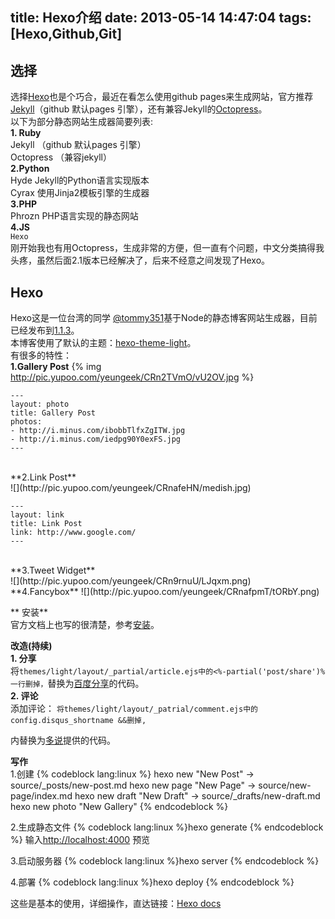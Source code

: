 title: Hexo介绍
date: 2013-05-14 14:47:04
tags: [Hexo,Github,Git]
---
## 选择 ##
  选择[Hexo](https://github.com/tommy351/hexo "Hexo")也是个巧合，最近在看怎么使用github pages来生成网站，官方推荐[Jekyll](http://jekyllrb.com/)（github 默认pages 引擎），还有兼容Jekyll的[Octopress](http://octopress.org/)。<br>
以下为部分静态网站生成器简要列表:<br>
**1. Ruby**<br>
Jekyll （github 默认pages 引擎）<br>
Octopress （兼容jekyll）<br>
**2.Python**<br>
Hyde Jekyll的Python语言实现版本<br>
Cyrax 使用Jinja2模板引擎的生成器<br>
**3.PHP**<br>
Phrozn PHP语言实现的静态网站<br>
**4.JS**<br>
`Hexo`<br>
刚开始我也有用Octopress，生成非常的方便，但一直有个问题，中文分类搞得我头疼，虽然后面2.1版本已经解决了，后来不经意之间发现了Hexo。
## Hexo ##
Hexo这是一位台湾的同学 [@tommy351](https://github.com/tommy351)基于Node的静态博客网站生成器，目前已经发布到[1.1.3](https://github.com/tommy351/hexo/tree/1.1.3)。<br>
本博客使用了默认的主题：[hexo-theme-light](https://github.com/tommy351/hexo-theme-light)。<br>
有很多的特性：<br>
**1.Gallery Post**
{% img http://pic.yupoo.com/yeungeek/CRn2TVmO/vU2OV.jpg %}<br>
<!-- more -->
```
---
layout: photo
title: Gallery Post
photos:
- http://i.minus.com/ibobbTlfxZgITW.jpg
- http://i.minus.com/iedpg90Y0exFS.jpg
---
```
<br>
**2.Link Post**<br>
![](http://pic.yupoo.com/yeungeek/CRnafeHN/medish.jpg)

```
---
layout: link
title: Link Post
link: http://www.google.com/
---
```
<br>
**3.Tweet Widget**<br>
![](http://pic.yupoo.com/yeungeek/CRn9rnuU/LJqxm.png)<br>
**4.Fancybox**
![](http://pic.yupoo.com/yeungeek/CRnafpmT/tORbY.png)

** 安装** <br>
官方文档上也写的很清楚，参考[安装](http://zespia.tw/hexo/zh-CN/docs/install.html)。<br/>

**改造(持续)** <br>
**1. 分享** <br>
将`themes/light/layout/_partial/article.ejs中的<%-partial('post/share')%一行删掉，`替换为[百度分享](http://share.baidu.com/code)的代码。<br>
**2. 评论** <br>
添加评论：
`将themes/light/layout/_patrial/comment.ejs中的config.disqus_shortname &&删掉,` <section>内替换为[多说](http://duoshuo.com/)提供的代码。<br/>

**写作** <br/>
1.创建
{% codeblock lang:linux %}
hexo new "New Post" -> source/_posts/new-post.md 
hexo new page "New Page" -> source/new-page/index.md
hexo new draft "New Draft" -> source/_drafts/new-draft.md
hexo new photo "New Gallery"
{% endcodeblock %}

2.生成静态文件
{% codeblock lang:linux %}hexo generate
{% endcodeblock %}
输入[http://localhost:4000](http://localhost:4000) 预览

3.启动服务器
{% codeblock lang:linux %}hexo server
{% endcodeblock %}

4.部署
{% codeblock lang:linux %}hexo deploy
{% endcodeblock %}

这些是基本的使用，详细操作，直达链接：[Hexo docs](http://zespia.tw/hexo/zh-CN/docs/)
